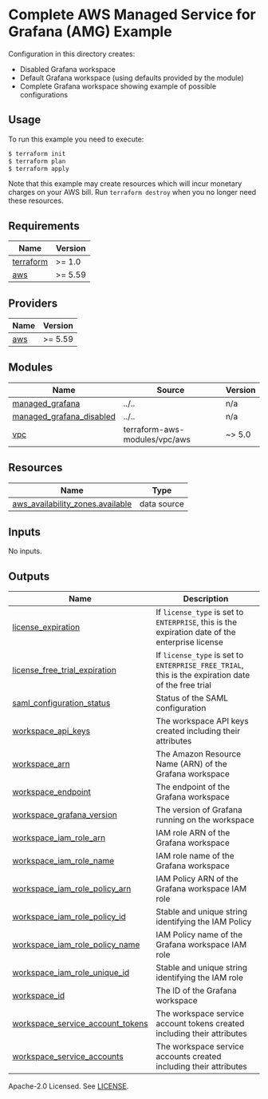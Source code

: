 # Complete AWS Managed Service for Grafana (AMG) Example

Configuration in this directory creates:

- Disabled Grafana workspace
- Default Grafana workspace (using defaults provided by the module)
- Complete Grafana workspace showing example of possible configurations

## Usage

To run this example you need to execute:

```bash
$ terraform init
$ terraform plan
$ terraform apply
```

Note that this example may create resources which will incur monetary charges on your AWS bill. Run `terraform destroy` when you no longer need these resources.

<!-- BEGIN_TF_DOCS -->
## Requirements

| Name | Version |
|------|---------|
| <a name="requirement_terraform"></a> [terraform](#requirement\_terraform) | >= 1.0 |
| <a name="requirement_aws"></a> [aws](#requirement\_aws) | >= 5.59 |

## Providers

| Name | Version |
|------|---------|
| <a name="provider_aws"></a> [aws](#provider\_aws) | >= 5.59 |

## Modules

| Name | Source | Version |
|------|--------|---------|
| <a name="module_managed_grafana"></a> [managed\_grafana](#module\_managed\_grafana) | ../.. | n/a |
| <a name="module_managed_grafana_disabled"></a> [managed\_grafana\_disabled](#module\_managed\_grafana\_disabled) | ../.. | n/a |
| <a name="module_vpc"></a> [vpc](#module\_vpc) | terraform-aws-modules/vpc/aws | ~> 5.0 |

## Resources

| Name | Type |
|------|------|
| [aws_availability_zones.available](https://registry.terraform.io/providers/hashicorp/aws/latest/docs/data-sources/availability_zones) | data source |

## Inputs

No inputs.

## Outputs

| Name | Description |
|------|-------------|
| <a name="output_license_expiration"></a> [license\_expiration](#output\_license\_expiration) | If `license_type` is set to `ENTERPRISE`, this is the expiration date of the enterprise license |
| <a name="output_license_free_trial_expiration"></a> [license\_free\_trial\_expiration](#output\_license\_free\_trial\_expiration) | If `license_type` is set to `ENTERPRISE_FREE_TRIAL`, this is the expiration date of the free trial |
| <a name="output_saml_configuration_status"></a> [saml\_configuration\_status](#output\_saml\_configuration\_status) | Status of the SAML configuration |
| <a name="output_workspace_api_keys"></a> [workspace\_api\_keys](#output\_workspace\_api\_keys) | The workspace API keys created including their attributes |
| <a name="output_workspace_arn"></a> [workspace\_arn](#output\_workspace\_arn) | The Amazon Resource Name (ARN) of the Grafana workspace |
| <a name="output_workspace_endpoint"></a> [workspace\_endpoint](#output\_workspace\_endpoint) | The endpoint of the Grafana workspace |
| <a name="output_workspace_grafana_version"></a> [workspace\_grafana\_version](#output\_workspace\_grafana\_version) | The version of Grafana running on the workspace |
| <a name="output_workspace_iam_role_arn"></a> [workspace\_iam\_role\_arn](#output\_workspace\_iam\_role\_arn) | IAM role ARN of the Grafana workspace |
| <a name="output_workspace_iam_role_name"></a> [workspace\_iam\_role\_name](#output\_workspace\_iam\_role\_name) | IAM role name of the Grafana workspace |
| <a name="output_workspace_iam_role_policy_arn"></a> [workspace\_iam\_role\_policy\_arn](#output\_workspace\_iam\_role\_policy\_arn) | IAM Policy ARN of the Grafana workspace IAM role |
| <a name="output_workspace_iam_role_policy_id"></a> [workspace\_iam\_role\_policy\_id](#output\_workspace\_iam\_role\_policy\_id) | Stable and unique string identifying the IAM Policy |
| <a name="output_workspace_iam_role_policy_name"></a> [workspace\_iam\_role\_policy\_name](#output\_workspace\_iam\_role\_policy\_name) | IAM Policy name of the Grafana workspace IAM role |
| <a name="output_workspace_iam_role_unique_id"></a> [workspace\_iam\_role\_unique\_id](#output\_workspace\_iam\_role\_unique\_id) | Stable and unique string identifying the IAM role |
| <a name="output_workspace_id"></a> [workspace\_id](#output\_workspace\_id) | The ID of the Grafana workspace |
| <a name="output_workspace_service_account_tokens"></a> [workspace\_service\_account\_tokens](#output\_workspace\_service\_account\_tokens) | The workspace service account tokens created including their attributes |
| <a name="output_workspace_service_accounts"></a> [workspace\_service\_accounts](#output\_workspace\_service\_accounts) | The workspace service accounts created including their attributes |
<!-- END_TF_DOCS -->

Apache-2.0 Licensed. See [LICENSE](https://github.com/terraform-aws-modules/terraform-aws-managed-service-grafana/blob/main/LICENSE).
